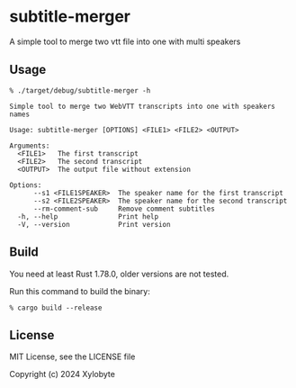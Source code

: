 # subtitle-merger

A simple tool to merge two vtt file into one with multi speakers

## Usage

```shell
% ./target/debug/subtitle-merger -h      
                                         
Simple tool to merge two WebVTT transcripts into one with speakers names

Usage: subtitle-merger [OPTIONS] <FILE1> <FILE2> <OUTPUT>

Arguments:
  <FILE1>   The first transcript
  <FILE2>   The second transcript
  <OUTPUT>  The output file without extension

Options:
      --s1 <FILE1SPEAKER>  The speaker name for the first transcript
      --s2 <FILE2SPEAKER>  The speaker name for the second transcript
      --rm-comment-sub     Remove comment subtitles
  -h, --help               Print help
  -V, --version            Print version
```

## Build

You need at least Rust 1.78.0, older versions are not tested.

Run this command to build the binary:

```shell
% cargo build --release
```

## License

MIT License, see the LICENSE file

Copyright (c) 2024 Xylobyte
